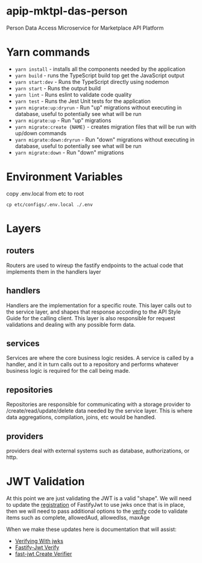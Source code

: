 # apip-mktpl-das-person

Person Data Access Microservice for Marketplace API Platform

# Yarn commands

-   `yarn install` - installs all the components needed by the application
-   `yarn build` - runs the TypeScript build top get the JavaScript output
-   `yarn start:dev` - Runs the TypeScript directly using nodemon
-   `yarn start` - Runs the output build
-   `yarn lint` - Runs eslint to validate code quality
-   `yarn test` - Runs the Jest Unit tests for the application
- `yarn migrate:up:dryrun` - Run "up" migrations without executing in database, useful to potentially see what will be run
- `yarn migrate:up` - Run "up" migrations
- `yarn migrate:create {NAME}` - creates migration files that will be run with up/down commands
- `yarn migrate:down:dryrun` - Run "down" migrations without executing in database, useful to potentially see what will be run
- `yarn migrate:down` - Run "down" migrations

# Environment Variables

copy .env.local from etc to root

```
cp etc/configs/.env.local ./.env
```

# Layers

## routers

Routers are used to wireup the fastify endpoints to the actual code that implements them in the handlers layer

## handlers

Handlers are the implementation for a specific route. This layer calls out to the service layer, and shapes that response according to the API Style Guide for the calling client. This layer is also responsible for request validations and dealing with any possible form data.

## services

Services are where the core business logic resides. A service is called by a handler, and it in turn calls out to a repository and performs whatever business logic is required for the call being made.

## repositories

Repositories are responsible for communicating with a storage provider to /create/read/update/delete data needed by the service layer. This is where data aggregations, compilation, joins, etc would be handled. 

## providers

providers deal with external systems such as database, authorizations, or http.

# JWT Validation

At this point we are just validating the JWT is a valid "shape". We will need to update the [registration](https://github.com/cvshealth/apip-mktpl-das-person/blob/main/src/providers/jwt/jwtProvider.ts#L9) of FastifyJwt to use jwks once that is in place, then we will need to pass additional options to the [verify](https://github.com/cvshealth/apip-mktpl-das-person/blob/main/src/providers/jwt/jwtProvider.ts#L15) code to validate items such as complete, allowedAud, allowedIss, maxAge

When we make these updates here is documentation that will assist:

-   [Verifying With jwks](https://github.com/fastify/fastify-jwt#verifying-with-jwks)
-   [Fastify-Jwt Verify](https://github.com/fastify/fastify-jwt#verify)
-   [fast-jwt Create Verifier](https://github.com/nearform/fast-jwt#createverifier)